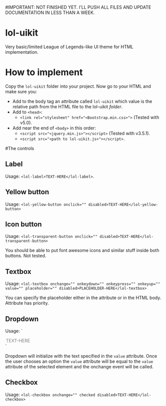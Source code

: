 #IMPORTANT: NOT FINISHED YET. I'LL PUSH ALL FILES AND UPDATE DOCUMENTATION IN LESS THAN A WEEK.

# lol-uikit
Very basic/limited League of Legends-like UI theme for HTML implementation.

# How to implement
Copy the `lol-uikit` folder into your project. Now go to your HTML and make sure you:
* Add to the body tag an attribute called `lol-uikit` which value is the relative path from the HTML file to the lol-uikit *folder*.
* Add to `<head>`:
  *  `<link rel="stylesheet" href="<Bootstrap.min.css>">` (Tested with v5.0).
* Add near the end of `<body>` in this order:
  * `<script src="<jquery.min.js>"></script>` (Tested with v3.5.1).
  * `<script src="<path to lol-uikit.js>"></script>`.

#The controls

## Label
Usage: `<lol-label>TEXT-HERE</lol-label>`.

## Yellow button
Usage: `<lol-yellow-button onclick="" disabled>TEXT-HERE</lol-yellow-button>`

## Icon button
Usage: `<lol-transparent-button onclick="" disabled>TEXT-HERE</lol-transparent-button>`

You should be able to put font awesome icons and similar stuff inside both buttons. Not tested.

## Textbox
Usage: `<lol-textbox onchange="" onkeydown="" onkeypress="" onkeyup="" value="" placeholder="" disabled>PLACEHOLDER-HERE</lol-textbox>`

You can specify the placeholder either in the attribute or in the HTML body. Attribute has priority.

## Dropdown
Usage: 
`<lol-dropdown value="LITERAL-INITIAL-VALUE" onchange="" disabled>
  <option value="1" disabled>TEXT-HERE</option>
</lol-dropdown>`

Dropdown will initialize with the text specified in the `value` attribute. Once the user chooses an option the `value` attribute will be equal to the `value` attribute of the selected element and the onchange event will be called.

## Checkbox
Usage: `<lol-checkbox onchange="" checked disabled>TEXT-HERE</lol-checkbox>`
